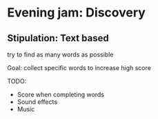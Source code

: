 # Evening jam: Discovery

## Stipulation: Text based

try to find as many words as possible

Goal: collect specific words to increase high score

TODO:

- Score when completing words
- Sound effects
- Music
